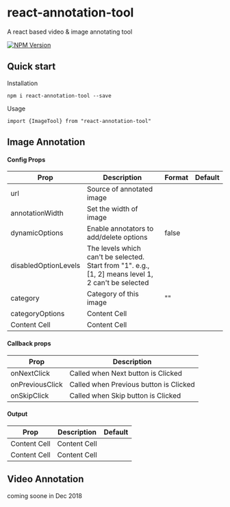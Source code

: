 # react-annotation-tool
A react based video & image annotating tool


 [![NPM Version](https://img.shields.io/npm/v/react-annotation-tool.svg?branch=master)](https://www.npmjs.com/package/react-annotation-tool) 

## Quick start

Installation
```
npm i react-annotation-tool --save
```

Usage
```
import {ImageTool} from "react-annotation-tool"
```

## Image Annotation



#### Config Props

| Prop             | Description   | Format | Default |
| -------------    | ------------- | ------------- | -------------| 
| url              | Source of annotated image |               |
| annotationWidth  | Set the width of image    |               |
| dynamicOptions       | Enable annotators to add/delete options |       false        |
| disabledOptionLevels | The levels which can't be selected. Start from "1". e.g., [1, 2] means level 1, 2 can't be selected||
| category  | Category of this image |""|
| categoryOptions  | Content Cell  |                 |
| Content Cell  | Content Cell  |                  |


#### Callback props

| Prop           | Description   |
| -------------  | ------------- | 
| onNextClick    | Called when Next button is Clicked |  
| onPreviousClick| Called when Previous button is Clicked|        
| onSkipClick    | Called when Skip button is Clicked|        


#### Output


| Prop           | Description | Default |
| ------------- | ------------- | ------------- |
| Content Cell  | Content Cell  | |
| Content Cell  | Content Cell  | | 


## Video Annotation

coming soone in Dec 2018


